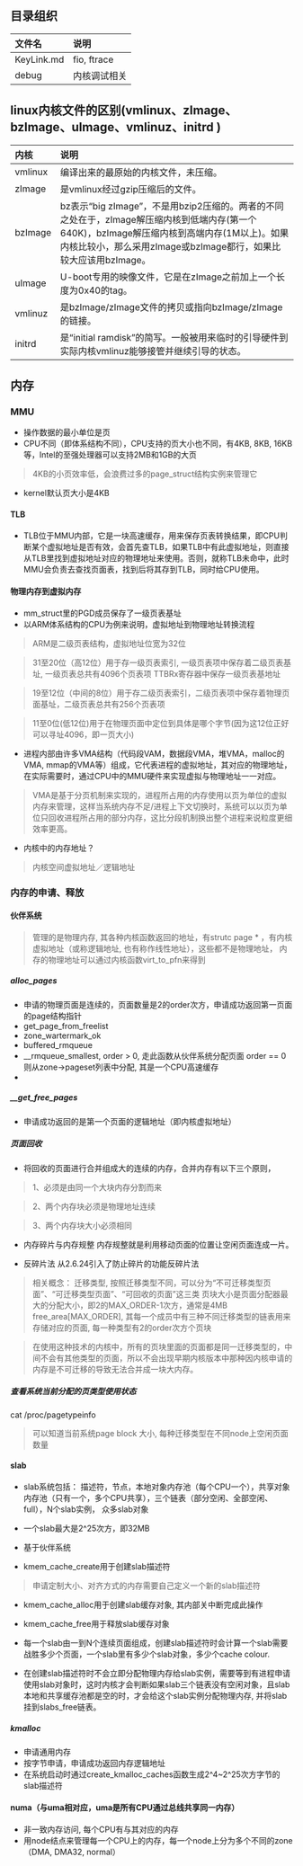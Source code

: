 ## 目录组织
|文件名|说明|
|:-|:-|
|KeyLink.md|fio, ftrace|
|debug|内核调试相关|

## linux内核文件的区别(vmlinux、zImage、bzImage、uImage、vmlinuz、initrd )
|内核|说明|
|:-|:-|
|vmlinux|  编译出来的最原始的内核文件，未压缩。
|zImage |  是vmlinux经过gzip压缩后的文件。
|bzImage| bz表示“big zImage”，不是用bzip2压缩的。两者的不同之处在于，zImage解压缩内核到低端内存(第一个640K)，bzImage解压缩内核到高端内存(1M以上)。如果内核比较小，那么采用zImage或bzImage都行，如果比较大应该用bzImage。
|uImage|   U-boot专用的映像文件，它是在zImage之前加上一个长度为0x40的tag。
|vmlinuz|  是bzImage/zImage文件的拷贝或指向bzImage/zImage的链接。
|initrd |  是“initial ramdisk”的简写。一般被用来临时的引导硬件到实际内核vmlinuz能够接管并继续引导的状态。

## 内存
### MMU
* 操作数据的最小单位是页
* CPU不同（即体系结构不同），CPU支持的页大小也不同，有4KB, 8KB, 16KB等，Intel的至强处理器可以支持2MB和1GB的大页
> 4KB的小页效率低，会浪费过多的page_struct结构实例来管理它

* kernel默认页大小是4KB 

#### TLB
* TLB位于MMU内部，它是一块高速缓存，用来保存页表转换结果，即CPU判断某个虚拟地址是否有效，会首先查TLB，如果TLB中有此虚拟地址，则直接从TLB里找到虚拟地址对应的物理地址来使用。否则，就称TLB未命中，此时MMU会负责去查找页面表，找到后将其存到TLB，同时给CPU使用。

#### 物理内存到虚拟内存
* mm_struct里的PGD成员保存了一级页表基址
* 以ARM体系结构的CPU为例来说明，虚拟地址到物理地址转换流程
> ARM是二级页表结构，虚拟地址位宽为32位

> 31至20位（高12位）用于存一级页表索引, 一级页表项中保存着二级页表基址, 一级页表总共有4096个页表项
  TTBRx寄存器中保存一级页表基地址

> 19至12位（中间的8位）用于存二级页表索引，二级页表项中保存着物理页面基址，二级页表总共有256个页表项

> 11至0位(低12位)用于在物理页面中定位到具体是哪个字节(因为这12位正好可以寻址4096，即一页大小)

* 进程内部由许多VMA结构（代码段VAM，数据段VMA，堆VMA，malloc的VMA, mmap的VMA等）组成，它代表进程的虚拟地址，其对应的物理地址，在实际需要时，通过CPU中的MMU硬件来实现虚拟与物理地址一一对应。

> VMA是基于分页机制来实现的，进程所占用的内存使用以页为单位的虚拟内存来管理，这样当系统内存不足/进程上下文切换时，系统可以以页为单位只回收进程所占用的部分内存，这比分段机制换出整个进程来说粒度更细效率更高。

* 内核中的内存地址？
> 内核空间虚拟地址／逻辑地址
  
### 内存的申请、释放
#### 伙伴系统
> 管理的是物理内存, 其各种内核函数返回的地址，有strutc page * ，有内核虚拟地址（或称逻辑地址, 也有称作线性地址），这些都不是物理地址，
  内存的物理地址可以通过内核函数virt_to_pfn来得到

##### alloc_pages
* 申请的物理页面是连续的，页面数量是2的order次方，申请成功返回第一页面的page结构指针
* get_page_from_freelist
* zone_wartermark_ok
* buffered_rmqueue
* \__rmqueue_smallest, order > 0, 走此函数从伙伴系统分配页面
  order == 0则从zone->pageset列表中分配, 其是一个CPU高速缓存
* 
##### \__get_free_pages
* 申请成功返回的是第一个页面的逻辑地址（即内核虚拟地址）

##### 页面回收
* 将回收的页面进行合并组成大的连续的内存，合并内存有以下三个原则，
> 1、必须是由同一个大块内存分割而来

> 2、两个内存块必须是物理地址连续

> 3、两个内存块大小必须相同

* 内存碎片与内存规整
  内存规整就是利用移动页面的位置让空闲页面连成一片。

* 反碎片法
  从2.6.24引入了防止碎片的功能反碎片法
> 相关概念：
  迁移类型, 按照迁移类型不同，可以分为“不可迁移类型页面”、“可迁移类型页面”、“可回收的页面”这三类
  页块大小是页面分配器最大的分配大小，即2的MAX_ORDER-1次方，通常是4MB
  free_area[MAX_ORDER], 其每一个成员中有三种不同迁移类型的链表用来存储对应的页面, 每一种类型有2的order次方个页块 

> 在使用这种技术的内核中，所有的页块里面的页面都是同一迁移类型的，中间不会有其他类型的页面，所以不会出现早期内核版本中那种因内核申请的内存是不可迁移的导致无法合并成一块大内存。   

##### 查看系统当前分配的页类型使用状态
cat /proc/pagetypeinfo
> 可以知道当前系统page block 大小, 每种迁移类型在不同node上空闲页面数量
  
#### slab
* slab系统包括：
  描述符，节点，本地对象内存池（每个CPU一个），共享对象内存池（只有一个，多个CPU共享），三个链表（部分空闲、全部空闲、full），N个slab实例，
  众多slab对象

* 一个slab最大是2^25次方，即32MB 
* 基于伙伴系统
* kmem_cache_create用于创建slab描述符
> 申请定制大小、对齐方式的内存需要自己定义一个新的slab描述符

* kmem_cache_alloc用于创建slab缓存对象, 其内部关中断完成此操作
* kmem_cache_free用于释放slab缓存对象
* 每一个slab由一到N个连续页面组成，创建slab描述符时会计算一个slab需要战胜多少个页面，一个slab里有多少个slab对象，多少个cache colour.

* 在创建slab描述符时不会立即分配物理内存给slab实例，需要等到有进程申请使用slab对象时，这时内核才会判断如果slab三个链表没有空闲对象，且slab本地和共享缓存池都是空的时，才会给这个slab实例分配物理内存, 并将slab挂到slabs_free链表。
                
##### kmalloc
* 申请通用内存
* 按字节申请，申请成功返回内存逻辑地址
* 在系统启动时通过create_kmalloc_caches函数生成2^4~2^25次方字节的slab描述符


#### numa（与uma相对应，uma是所有CPU通过总线共享同一内存）
* 非一致内存访问, 每个CPU有与其对应的内存
* 用node结点来管理每一个CPU上的内存，每一个node上分为多个不同的zone（DMA, DMA32, normal）
